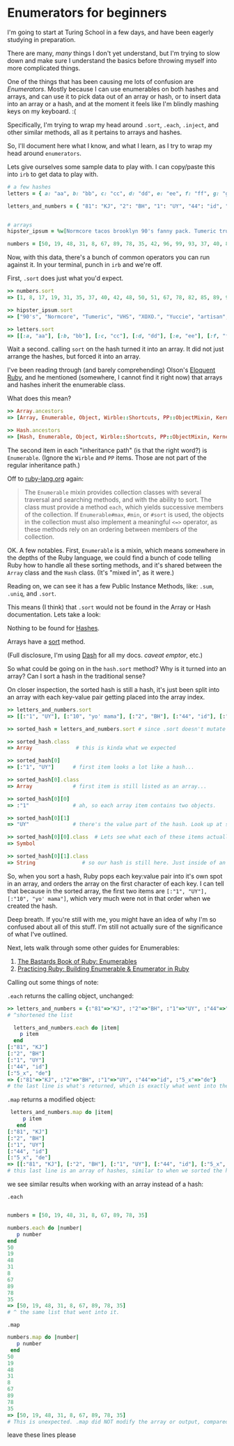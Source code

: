 # Enumerators for beginners


I'm going to start at Turing School in a few days, and have been eagerly studying in preparation.

There are many, _many_ things I don't yet understand, but I'm trying to slow down and make sure I understand the basics before throwing myself into more complicated things.

One of the things that has been causing me lots of confusion are _Enumerators_. Mostly because I can use enumerables on both hashes and arrays, and can use it to pick data out of an array or hash, or to insert data into an array or a hash, and at the moment it feels like I'm blindly mashing keys on my keyboard. :(

Specifically, I'm trying to wrap my head around `.sort`, `.each`, `.inject`, and other similar methods, all as it pertains to arrays and hashes.

So, I'll document here what I know, and what I learn, as I try to wrap my head around `enumerators`.

Lets give ourselves some sample data to play with. I can copy/paste this into `irb` to get data to play with.

```ruby
# a few hashes
letters = { a: "aa", b: "bb", c: "cc", d: "dd", e: "ee", f: "ff", g: "gg", h: "hh" }

letters_and_numbers = { "81": "KJ", "2": "BH", "1": "UY", "44": "id", "5_x": "de", "6mus": "qw", "7": "21", "8": "&&", "9": "Josh", "10": "yo' mama" }


# arrays
hipster_ipsum = %w[Normcore tacos brooklyn 90's fanny pack. Tumeric trust fund pop-up, fam cronut fashion axe humblebrag roof party live-edge authentic gluten-free. Yuccie coloring book artisan drinking vinegar, VHS ugh yr synth edison bulb waistcoat bitters cronut poutine live-edge XOXO.]

numbers = [50, 19, 48, 31, 8, 67, 89, 78, 35, 42, 96, 99, 93, 37, 40, 85, 82, 17, 51, 1]

```

Now, with this data, there's a bunch of common operators you can run against it. In your terminal, punch in `irb` and we're off.


First, `.sort` does just what you'd expect.
```ruby
>> numbers.sort
=> [1, 8, 17, 19, 31, 35, 37, 40, 42, 48, 50, 51, 67, 78, 82, 85, 89, 93, 96, 99]

>> hipster_ipsum.sort
=> ["90's", "Normcore", "Tumeric", "VHS", "XOXO.", "Yuccie", "artisan", "authentic", "axe", "bitters", "book", "brooklyn", "bulb", "coloring", "cronut", "cronut", "drinking", "edison", "fam", "fanny", "fashion", "fund", "gluten-free.", "humblebrag", "live-edge", "live-edge", "pack.", "party", "pop-up,", "poutine", "roof", "synth", "tacos", "trust", "ugh", "vinegar,", "waistcoat", "yr"]

>> letters.sort
=> [[:a, "aa"], [:b, "bb"], [:c, "cc"], [:d, "dd"], [:e, "ee"], [:f, "ff"], [:g, "gg"], [:h, "hh"]]
```
Wait a second. calling `sort` on the hash turned it into an array. It did not just arrange the hashes, but forced it into an array.

I've been reading through (and barely comprehending) Olson's [Eloquent Ruby](https://www.amazon.com/Eloquent-Ruby-Addison-Wesley-Professional/dp/0321584104), and he mentioned (somewhere, I cannot find it right now) that arrays and hashes inherit the enumerable class.

What does this mean?

```ruby
>> Array.ancestors
=> [Array, Enumerable, Object, Wirble::Shortcuts, PP::ObjectMixin, Kernel, BasicObject]

>> Hash.ancestors
=> [Hash, Enumerable, Object, Wirble::Shortcuts, PP::ObjectMixin, Kernel, BasicObject]
```

The second item in each "inheritance path" (is that the right word?) is `Enumerable`. (Ignore the `Wirble` and `PP` items. Those are not part of the regular inheritance path.)

Off to [ruby-lang.org](http://ruby-doc.org/core-2.4.0/Enumerable.html) again:

> The `Enumerable` mixin provides collection classes with several traversal and searching methods, and with the ability to sort. The class must provide a method `each`, which yields successive members of the collection. If `Enumerable#max`, `#min`, or `#sort` is used, the objects in the collection must also implement a meaningful `<=>` operator, as these methods rely on an ordering between members of the collection.

OK. A few notables. First, `Enumerable` is a mixin, which means somewhere in the depths of the Ruby language, we could find a bunch of code telling Ruby how to handle all these sorting methods, and it's shared between the `Array` class and the `Hash` class. (It's "mixed in", as it were.)


Reading on, we can see it has a few Public Instance Methods, like: `.sum`, `.uniq`, and `.sort`.

This means (I think) that `.sort` would not be found in the Array or Hash documentation. Lets take a look:

Nothing to be found for [Hashes](https://docs.ruby-lang.org/en/2.0.0/Hash.html).

Arrays have a [sort](https://ruby-doc.org/core-2.2.0/Array.html#method-i-sort) method.

(Full disclosure, I'm using [Dash](https://kapeli.com/dash) for all my docs. _caveat emptor_, etc.)

So what could be going on in the `hash.sort` method? Why is it turned into an array? Can I sort a hash in the traditional sense?

On closer inspection, the sorted hash is still a hash, it's just been split into an array with each key-value pair getting placed into the array index.

```ruby
>> letters_and_numbers.sort
=> [[:"1", "UY"], [:"10", "yo' mama"], [:"2", "BH"], [:"44", "id"], [:"5_x", "de"], [:"6mus", "qw"], [:"7", "21"], [:"8", "&&"], [:"81", "KJ"], [:"9", "Josh"]]

>> sorted_hash = letters_and_numbers.sort # since .sort doesn't mutate the caller, we need to assign it to a new variable, or use the ! method.

>> sorted_hash.class
=> Array              # this is kinda what we expected

>> sorted_hash[0]
=> [:"1", "UY"]      # first item looks a lot like a hash...

>> sorted_hash[0].class
=> Array             # first item is still listed as an array...

>> sorted_hash[0][0]
=> :"1"              # ah, so each array item contains two objects.

>> sorted_hash[0][1]
=> "UY"              # there's the value part of the hash. Look up at sorted_hash[0]

>> sorted_hash[0][0].class  # Lets see what each of these items actually are
=> Symbol

>> sorted_hash[0][1].class
=> String               # so our hash is still here. Just inside of an array object.
```

So, when you sort a hash, Ruby pops each key:value pair into it's own spot in an array, and orders the array on the first character of each key. I can tell that because in the sorted array, the first two items are `[:"1", "UY"], [:"10", "yo' mama"]`, which very much were not in that order when we created the hash.


Deep breath. If you're still with me, you might have an idea of why I'm so confused about all of this stuff. I'm still not actually sure of the significance of what I've outlined.

Next, lets walk through some other guides for Enumerables:

1. [The Bastards Book of Ruby: Enumerables](http://ruby.bastardsbook.com/chapters/enumerables/)
2. [Practicing Ruby: Building Enumerable & Enumerator in Ruby](http://practicingruby.com/articles/building-enumerable-and-enumerator)

Calling out some things of note:

`.each` returns the calling object, unchanged:

```ruby
>> letters_and_numbers = {:"81"=>"KJ", :"2"=>"BH", :"1"=>"UY", :"44"=>"id", :"5_x"=>"de"}
# ^shortened the list

  letters_and_numbers.each do |item|
    p item
  end
[:"81", "KJ"]
[:"2", "BH"]
[:"1", "UY"]
[:"44", "id"]
[:"5_x", "de"]
=> {:"81"=>"KJ", :"2"=>"BH", :"1"=>"UY", :"44"=>"id", :"5_x"=>"de"}
# the last line is what's returned, which is exactly what went into the block.
```

`.map` returns a modified object:

```ruby
 letters_and_numbers.map do |item|
     p item
   end
[:"81", "KJ"]
[:"2", "BH"]
[:"1", "UY"]
[:"44", "id"]
[:"5_x", "de"]
=> [[:"81", "KJ"], [:"2", "BH"], [:"1", "UY"], [:"44", "id"], [:"5_x", "de"]]
# this last line is an array of hashes, similar to when we sorted the hash.
```

we see similar results when working with an array instead of a hash:

`.each`

```ruby

numbers = [50, 19, 48, 31, 8, 67, 89, 78, 35]

numbers.each do |number|
   p number
end
50
19
48
31
8
67
89
78
35
=> [50, 19, 48, 31, 8, 67, 89, 78, 35]
# ^ the same list that went into it.
```

`.map`

```ruby
numbers.map do |number|
   p number
 end
50
19
48
31
8
67
89
78
35
=> [50, 19, 48, 31, 8, 67, 89, 78, 35]
# This is unexpected. .map did NOT modify the array or output, compared to .map being called on a hash above.
```








leave these lines please

